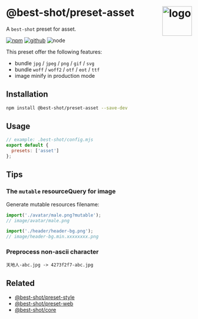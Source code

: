 # @best-shot/preset-asset <img src="https://cdn.jsdelivr.net/gh/best-shot/best-shot/packages/core/logo.svg" alt="logo" height="80" align="right">

A `best-shot` preset for asset.

[![npm][npm-badge]][npm-url]
[![github][github-badge]][github-url]
![node][node-badge]

[npm-url]: https://www.npmjs.com/package/@best-shot/preset-asset
[npm-badge]: https://img.shields.io/npm/v/@best-shot/preset-asset.svg?style=flat-square&logo=npm
[github-url]: https://github.com/best-shot/best-shot/tree/master/packages/preset-asset
[github-badge]: https://img.shields.io/npm/l/@best-shot/preset-asset.svg?style=flat-square&colorB=blue&logo=github
[node-badge]: https://img.shields.io/node/v/@best-shot/preset-asset.svg?style=flat-square&colorB=green&logo=node.js

This preset offer the following features:

- bundle `jpg` / `jpeg` / `png` / `gif` / `svg`
- bundle `woff` / `woff2` / `otf` / `eot` / `ttf`
- image minify in production mode

## Installation

```bash
npm install @best-shot/preset-asset --save-dev
```

## Usage

```mjs
// example: .best-shot/config.mjs
export default {
  presets: ['asset']
};
```

## Tips

### The `mutable` resourceQuery for image

Generate mutable resources filename:

```js
import('./avatar/male.png?mutable');
// image/avatar/male.png

import('./header/header-bg.png');
// image/header-bg.min.xxxxxxxx.png
```

### Preprocess non-ascii character

```plain
天地人-abc.jpg -> 4273f2f7-abc.jpg
```

## Related

- [@best-shot/preset-style](../preset-style)
- [@best-shot/preset-web](../preset-web)
- [@best-shot/core](../core)

